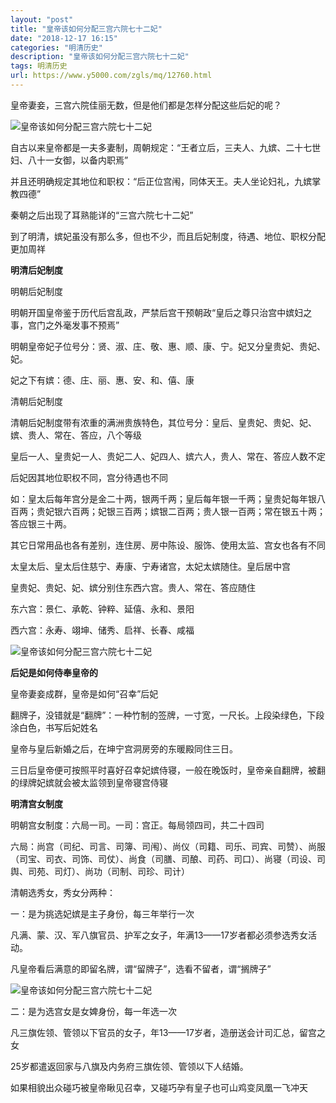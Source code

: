 ```yaml
---
layout: "post"
title: "皇帝该如何分配三宫六院七十二妃"
date: "2018-12-17 16:15"
categories: "明清历史"
description: "皇帝该如何分配三宫六院七十二妃"
tags: 明清历史
url: https://www.y5000.com/zgls/mq/12760.html
---
```






皇帝妻妾，三宫六院佳丽无数，但是他们都是怎样分配这些后妃的呢？

![皇帝该如何分配三宫六院七十二妃](/uploads/allimg/170208/6-1F20Q62J6132.JPG)

自古以来皇帝都是一夫多妻制，周朝规定：“王者立后，三夫人、九嫔、二十七世妇、八十一女御，以备内职焉”

并且还明确规定其地位和职权：“后正位宫闱，同体天王。夫人坐论妇礼，九嫔掌教四德”

秦朝之后出现了耳熟能详的“三宫六院七十二妃”

到了明清，嫔妃虽没有那么多，但也不少，而且后妃制度，待遇、地位、职权分配更加周祥

**明清后妃制度**

明朝后妃制度

明朝开国皇帝鉴于历代后宫乱政，严禁后宫干预朝政“皇后之尊只治宫中嫔妇之事，宫门之外毫发事不预焉”

明朝皇帝妃子位号分：贤、淑、庄、敬、惠、顺、康、宁。妃又分皇贵妃、贵妃、妃。

妃之下有嫔：德、庄、丽、惠、安、和、僖、康

清朝后妃制度

清朝后妃制度带有浓重的满洲贵族特色，其位号分：皇后、皇贵妃、贵妃、妃、嫔、贵人、常在、答应，八个等级

皇后一人、皇贵妃一人、贵妃二人、妃四人、嫔六人，贵人、常在、答应人数不定

后妃因其地位职权不同，宫分待遇也不同

如：皇太后每年宫分是金二十两，银两千两；皇后每年银一千两；皇贵妃每年银八百两；贵妃银六百两；妃银三百两；嫔银二百两；贵人银一百两；常在银五十两；答应银三十两。

其它日常用品也各有差别，连住房、房中陈设、服饰、使用太监、宫女也各有不同

太皇太后、皇太后住慈宁、寿康、宁寿诸宫，太妃太嫔随住。皇后居中宫

皇贵妃、贵妃、妃、嫔分别住东西六宫。贵人、常在、答应随住

东六宫：景仁、承乾、钟粹、延僖、永和、景阳

西六宫：永寿、翊坤、储秀、启祥、长春、咸福

![皇帝该如何分配三宫六院七十二妃](/uploads/allimg/170208/6-1F20Q63440128.JPG)

**后妃是如何侍奉皇帝的**

皇帝妻妾成群，皇帝是如何“召幸”后妃

翻牌子，没错就是“翻牌”：一种竹制的签牌，一寸宽，一尺长。上段染绿色，下段涂白色，书写后妃姓名

皇帝与皇后新婚之后，在坤宁宫洞房旁的东暖殿同住三日。

三日后皇帝便可按照平时喜好召幸妃嫔侍寝，一般在晚饭时，皇帝亲自翻牌，被翻的绿牌妃嫔就会被太监领到皇帝寝宫侍寝

**明清宫女制度**

明朝宫女制度：六局一司。一司：宫正。每局领四司，共二十四司

六局：尚宫（司纪、司言、司簿、司闱）、尚仪（司籍、司乐、司宾、司赞）、尚服（司宝、司衣、司饰、司仗）、尚食（司膳、司酿、司药、司口）、尚寝（司设、司舆、司苑、司灯）、尚功（司制、司珍、司计）

清朝选秀女，秀女分两种：

一：是为挑选妃嫔是主子身份，每三年举行一次

凡满、蒙、汉、军八旗官员、护军之女子，年满13——17岁者都必须参选秀女活动。

凡皇帝看后满意的即留名牌，谓“留牌子”，选看不留者，谓“搁牌子”

![皇帝该如何分配三宫六院七十二妃](/uploads/allimg/170208/6-1F20Q63531258.JPG)

二：是为选宫女是女婢身份，每一年选一次

凡三旗佐领、管领以下官员的女子，年13——17岁者，造册送会计司汇总，留宫之女

25岁都遣返回家与八旗及内务府三旗佐领、管领以下人结婚。

如果相貌出众碰巧被皇帝瞅见召幸，又碰巧孕有皇子也可山鸡变凤凰一飞冲天
